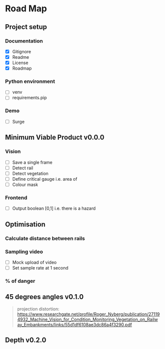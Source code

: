 # Road Map

## Project setup

### Documentation
- [x] Gitignore
- [x] Readme
- [x] License
- [x] Roadmap

### Python environment
- [ ] venv
- [ ] requirements.pip

### Demo
- [ ] Surge

## Minimum Viable Product v0.0.0 

### Vision
- [ ] Save a single frame
- [ ] Detect rail
- [ ] Detect vegetation
- [ ] Define critical gauge i.e. area of 
- [ ] Colour mask

### Frontend
- [ ] Output boolean [0,1] i.e. there is a hazard

## Optimisation

### Calculate distance between rails

### Sampling video
- [ ] Mock upload of video
- [ ] Set sample rate at 1 second

### % of danger

## 45 degrees angles v0.1.0
> projection distortion: https://www.researchgate.net/profile/Roger_Nyberg/publication/271194932_Machine_Vision_for_Condition_Monitoring_Vegetation_on_Railway_Embankments/links/55d1df6108ae3dc86a4f3290.pdf

## Depth v0.2.0
